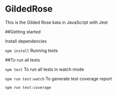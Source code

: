 # GildedRose
This is the Gilded Rose kata in JavaScript with Jest

##Getting started

Install dependencies

`npm install`
Running tests

##To run all tests

`npm test`
To run all tests in watch mode

`npm run test:watch`
To generate test coverage report

`npm run test:coverage`
